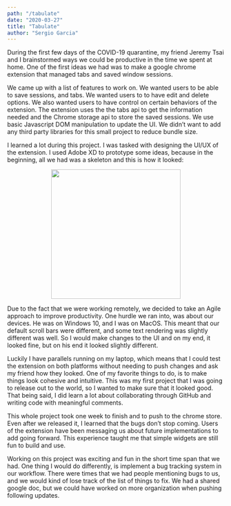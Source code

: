```yaml
---
path: "/tabulate"
date: "2020-03-27"
title: "Tabulate"
author: "Sergio Garcia"
---
```


During the first few days of the COVID-19 quarantine, my friend Jeremy Tsai and I brainstormed ways we could be productive in the time we spent at home. One of the first ideas we had was to make a google chrome extension that managed tabs and saved window sessions. 

We came up with a list of features to work on. We wanted users to be able to save sessions, and tabs. We wanted users to to have edit and delete options. We also wanted users to have control on certain behaviors of the extension. The extension uses the the tabs api to get the information needed and the Chrome storage api to store the saved sessions. We use basic Javascript DOM manipulation to update the UI. We didn’t want to add any third party libraries for this small project to reduce bundle size.

I learned a lot during this project. I was tasked with designing the UI/UX of the extension. I used Adobe XD to prototype some ideas, because in the beginning, all we had was a skeleton and this is how it looked:

<img src="https://sergioportfolio.blob.core.windows.net/portfolioimages/Tabulate Error.jpeg" 
    style="
        width: 300px;
        height: 300px;
        display: block;
        margin-left: auto;
        margin-right: auto;
    "/>

Due to the fact that we were working remotely, we decided to take an Agile approach to improve productivity. One hurdle we ran into, was about our devices. He was on Windows 10, and I was on MacOS. This meant that our default scroll bars were different, and some text rendering was slightly different was well. So I would make changes to the UI and on my end, it looked fine, but on his end it looked slightly different. 

Luckily I have parallels running on my laptop, which means that I could test the extension on both platforms without needing to push changes and ask my friend how they looked. One of my favorite things to do, is to make things look cohesive and intuitive. This was my first project that I was going to release out to the world, so I wanted to make sure that it looked good. That being said, I did learn a lot about collaborating through GitHub and writing code with meaningful comments.

This whole project took one week to finish and to push to the chrome store. Even after we released it, I learned that the bugs don’t stop coming. Users of the extension have been messaging us about future implementations to add going forward. This experience taught me that simple widgets are still fun to build and use.

Working on this project was exciting and fun in the short time span that we had. One thing I would do differently, is implement a bug tracking system in our workflow. There were times that we had people mentioning bugs to us, and we would kind of lose track of the list of things to fix. We had a shared google doc, but we could have worked on more organization when pushing following updates.

<!-- <img src="https://sergioportfolio.blob.core.windows.net/portfolioimages/Tabulate Error.jpeg" 
    style="
        width: 300px;
        height: 300px;
        display: block;
        margin-left: auto;
        margin-right: auto;
        -webkit-transform:rotate(90deg);
        -moz-transform: rotate(90deg);
        -ms-transform: rotate(90deg);
        -o-transform: rotate(90deg);
        transform: rotate(90deg);
    "/> -->